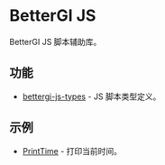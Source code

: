 # BetterGI JS

BetterGI JS 脚本辅助库。

## 功能

+ [bettergi-js-types](./packages/bettergi-js-types/README.md) - JS 脚本类型定义。

## 示例

+ [PrintTime](./examples/print-time/README.md) - 打印当前时间。

